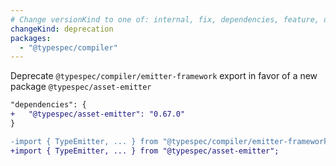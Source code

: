 ```yaml
---
# Change versionKind to one of: internal, fix, dependencies, feature, deprecation, breaking
changeKind: deprecation
packages:
  - "@typespec/compiler"
---
```


Deprecate `@typespec/compiler/emitter-framework` export in favor of a new package `@typespec/asset-emitter`
  ```diff lang=json title=package.json
  "dependencies": {
  +   "@typespec/asset-emitter": "0.67.0"
  }
  ```
  
  ```diff lang=ts
  -import { TypeEmitter, ... } from "@typespec/compiler/emitter-framework";
  +import { TypeEmitter, ... } from "@typespec/asset-emitter";
  ```
